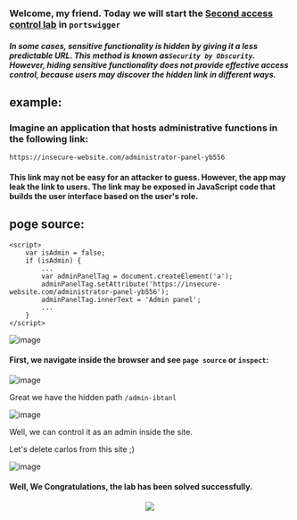 ### Welcome, my friend. Today we will start the [Second access control lab](https://portswigger.net/web-security/access-control/lab-unprotected-admin-functionality-with-unpredictable-url) in ```portswigger```

##### In some cases, sensitive functionality is hidden by giving it a less predictable URL. This method is known as```Security by Obscurity```. However, hiding sensitive functionality does not provide effective access control, because users may discover the hidden link in different ways.



## example:
### Imagine an application that hosts administrative functions in the following link:

```https://insecure-website.com/administrator-panel-yb556```

#### This link may not be easy for an attacker to guess. However, the app may leak the link to users. The link may be exposed in JavaScript code that builds the user interface based on the user's role.

## poge source:

```
<script>
	var isAdmin = false;
	if (isAdmin) {
		...
		var adminPanelTag = document.createElement('a');
		adminPanelTag.setAttribute('https://insecure-website.com/administrator-panel-yb556');
		adminPanelTag.innerText = 'Admin panel';
		...
	}
</script>
```

![image](https://github.com/user-attachments/assets/ab779edb-9ef8-4666-886f-04fa7aac3860)

#### First, we navigate inside the browser and see ```page source``` or ```inspect```:

![image](https://github.com/user-attachments/assets/b47c77d8-3772-4655-abfa-7d937ad49550)


Great we have the hidden path ```/admin-ibtanl```

![image](https://github.com/user-attachments/assets/ca935cab-070d-4678-8e00-91ad75cc6737)

Well, we can control it as an admin inside the site.

Let's delete carlos from this site ;)

![image](https://github.com/user-attachments/assets/5cd7b8d9-a8b7-41e5-a082-a58ce21781ca)

#### Well, We Congratulations, the lab has been solved successfully.



<p align="center">
<img src="https://github.com/user-attachments/assets/69e97e34-a0f9-4e18-8fdc-ae9220601880" >
</p>

